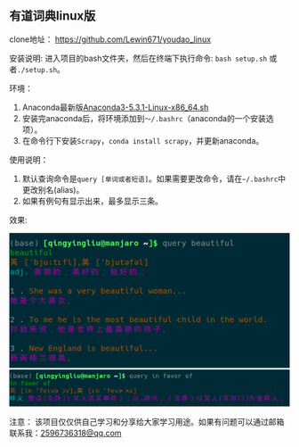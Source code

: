 ## 有道词典linux版

clone地址： https://github.com/Lewin671/youdao_linux

安装说明: 进入项目的bash文件夹，然后在终端下执行命令:
`bash setup.sh` 或者`./setup.sh`。

环境：
1. Anaconda最新版[Anaconda3-5.3.1-Linux-x86_64.sh](https://mirrors.tuna.tsinghua.edu.cn/anaconda/archive/Anaconda3-5.3.1-Linux-x86_64.sh)
2. 安装完anaconda后，将环境添加到`～/.bashrc`（anaconda的一个安装选项）。
3. 在命令行下安装`Scrapy`，`conda install scrapy`，并更新anaconda。
   
使用说明：
1. 默认查询命令是`query [单词或者短语]`。如果需要更改命令，请在`~/.bashrc`中更改别名(alias)。
2. 如果有例句有显示出来，最多显示三条。

效果:

![example1](./pic/example1.png)
![example2](./pic/example2.png)


注意： 该项目仅仅供自己学习和分享给大家学习用途。如果有问题可以通过邮箱联系我：2596736318@qq.com